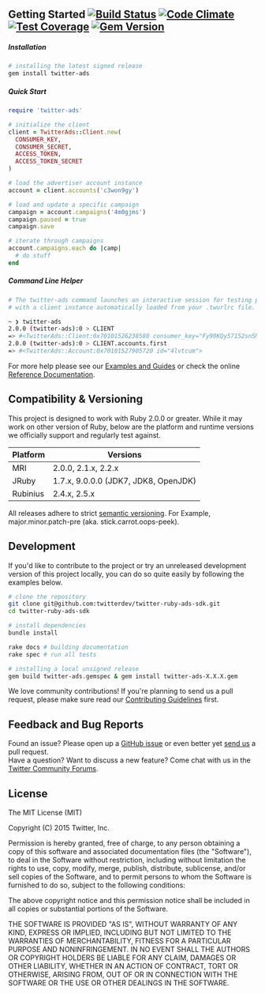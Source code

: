 Getting Started [![Build Status](https://travis-ci.org/twitterdev/twitter-ruby-ads-sdk.svg?branch=master)](https://travis-ci.org/twitterdev/twitter-ruby-ads-sdk) [![Code Climate](https://codeclimate.com/github/twitterdev/twitter-ruby-ads-sdk/badges/gpa.svg)](https://codeclimate.com/github/twitterdev/twitter-ruby-ads-sdk) [![Test Coverage](https://codeclimate.com/github/twitterdev/twitter-ruby-ads-sdk/badges/coverage.svg)](https://codeclimate.com/github/twitterdev/twitter-ruby-ads-sdk/coverage) [![Gem Version](https://badge.fury.io/rb/twitter-ads.svg)](http://badge.fury.io/rb/twitter-ads)
------

##### Installation
```bash
# installing the latest signed release
gem install twitter-ads
```

##### Quick Start
```ruby
require 'twitter-ads'

# initialize the client
client = TwitterAds::Client.new(
  CONSUMER_KEY,
  CONSUMER_SECRET,
  ACCESS_TOKEN,
  ACCESS_TOKEN_SECRET
)

# load the advertiser account instance
account = client.accounts('c3won9gy')

# load and update a specific campaign
campaign = account.campaigns('4m0gjms')
campaign.paused = true
campaign.save

# iterate through campaigns
account.campaigns.each do |camp|
  # do stuff
end
```

##### Command Line Helper
```bash
# The twitter-ads command launches an interactive session for testing purposes
# with a client instance automatically loaded from your .twurlrc file.

~ ❯ twitter-ads
2.0.0 (twitter-ads):0 > CLIENT
=> #<TwitterAds::Client:0x70101526238580 consumer_key="Fy90KQy57152sn5Mv7axji9409">
2.0.0 (twitter-ads):0 > CLIENT.accounts.first
=> #<TwitterAds::Account:0x70101527905720 id="4lvtcum">
```
For more help please see our [Examples and Guides](https://github.com/twitterdev/twitter-ruby-ads-sdk/tree/master/examples) or check the online [Reference Documentation](http://twitterdev.github.io/twitter-ruby-ads-sdk/reference/index.html).

## Compatibility & Versioning

This project is designed to work with Ruby 2.0.0 or greater. While it may work on other version of Ruby, below are the platform and runtime versions we officially support and regularly test against.

Platform | Versions
-------- | --------
MRI | 2.0.0, 2.1.x, 2.2.x
JRuby | 1.7.x, 9.0.0.0 (JDK7, JDK8, OpenJDK)
Rubinius | 2.4.x, 2.5.x

All releases adhere to strict [semantic versioning](http://semver.org). For Example, major.minor.patch-pre (aka. stick.carrot.oops-peek).

## Development
If you'd like to contribute to the project or try an unreleased development version of this project locally, you can do so quite easily by following the examples below.
```bash
# clone the repository
git clone git@github.com:twitterdev/twitter-ruby-ads-sdk.git
cd twitter-ruby-ads-sdk

# install dependencies
bundle install

rake docs # building documentation
rake spec # run all tests

# installing a local unsigned release
gem build twitter-ads.gemspec & gem install twitter-ads-X.X.X.gem
```
We love community contributions! If you're planning to send us a pull request, please make sure read our [Contributing Guidelines](https://github.com/twitterdev/twitter-ruby-ads-sdk/blob/master/CONTRIBUTING.md) first.

## Feedback and Bug Reports
Found an issue? Please open up a [GitHub issue](https://github.com/twitterdev/twitter-ruby-ads-sdk/issues) or even better yet [send us](https://github.com/twitterdev/twitter-ruby-ads-sdk/blob/master/CONTRIBUTING.md) a pull request.<br/>
Have a question? Want to discuss a new feature? Come chat with us in the [Twitter Community Forums](https://twittercommunity.com/c/advertiser-api).

## License

The MIT License (MIT)

Copyright (C) 2015 Twitter, Inc.

Permission is hereby granted, free of charge, to any person obtaining a copy
of this software and associated documentation files (the "Software"), to deal
in the Software without restriction, including without limitation the rights
to use, copy, modify, merge, publish, distribute, sublicense, and/or sell
copies of the Software, and to permit persons to whom the Software is
furnished to do so, subject to the following conditions:

The above copyright notice and this permission notice shall be included in all
copies or substantial portions of the Software.

THE SOFTWARE IS PROVIDED "AS IS", WITHOUT WARRANTY OF ANY KIND, EXPRESS OR
IMPLIED, INCLUDING BUT NOT LIMITED TO THE WARRANTIES OF MERCHANTABILITY,
FITNESS FOR A PARTICULAR PURPOSE AND NONINFRINGEMENT. IN NO EVENT SHALL THE
AUTHORS OR COPYRIGHT HOLDERS BE LIABLE FOR ANY CLAIM, DAMAGES OR OTHER
LIABILITY, WHETHER IN AN ACTION OF CONTRACT, TORT OR OTHERWISE, ARISING FROM,
OUT OF OR IN CONNECTION WITH THE SOFTWARE OR THE USE OR OTHER DEALINGS IN THE
SOFTWARE.
